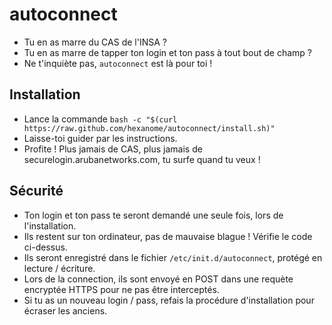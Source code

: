 # autoconnect

- Tu en as marre du CAS de l'INSA ?
- Tu en as marre de tapper ton login et ton pass à tout bout de champ ?
- Ne t'inquiète pas, `autoconnect` est là pour toi !

## Installation

- Lance la commande `bash -c "$(curl https://raw.github.com/hexanome/autoconnect/install.sh)"`
- Laisse-toi guider par les instructions.
- Profite ! Plus jamais de CAS, plus jamais de securelogin.arubanetworks.com, tu surfe quand tu veux !

## Sécurité

- Ton login et ton pass te seront demandé une seule fois, lors de l'installation.
- Ils restent sur ton ordinateur, pas de mauvaise blague ! Vérifie le code ci-dessus.
- Ils seront enregistré dans le fichier `/etc/init.d/autoconnect`, protégé en lecture / écriture.
- Lors de la connection, ils sont envoyé en POST dans une requète encryptée HTTPS pour ne pas être interceptés.
- Si tu as un nouveau login / pass, refais la procédure d'installation pour écraser les anciens.
